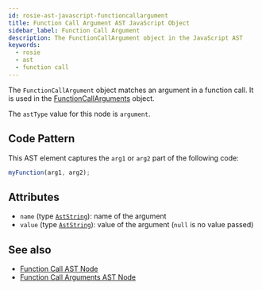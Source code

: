 ```yaml
---
id: rosie-ast-javascript-functioncallargument
title: Function Call Argument AST JavaScript Object
sidebar_label: Function Call Argument
description: The FunctionCallArgument object in the JavaScript AST
keywords:
  - rosie
  - ast
  - function call
---
```


The `FunctionCallArgument` object matches an argument in a function call.
It is used in the [FunctionCallArguments](/docs/rosie/ast/javascript/rosie-ast-javascript-functioncallarguments) object.

The `astType` value for this node is `argument`.

## Code Pattern

This AST element captures the `arg1` or `arg2` part of the following code:

```javascript
myFunction(arg1, arg2);
```

## Attributes

- `name` (type [`AstString`](/docs/rosie/ast/common/rosie-ast-common-aststring)): name of the argument
- `value` (type [`AstString`](/docs/rosie/ast/common/rosie-ast-common-aststring)): value of the argument (`null` is no value passed)

## See also

- [Function Call AST Node](/docs/rosie/ast/javascript/rosie-ast-javascript-functioncall)
- [Function Call Arguments AST Node](/docs/rosie/ast/javascript/rosie-ast-javascript-functioncallarguments)
